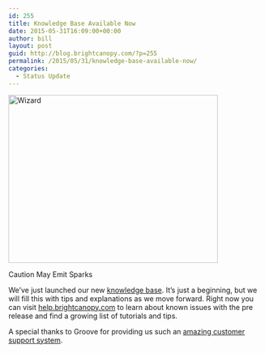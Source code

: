 ```yaml
---
id: 255
title: Knowledge Base Available Now
date: 2015-05-31T16:09:00+00:00
author: bill
layout: post
guid: http://blog.brightcanopy.com/?p=255
permalink: /2015/05/31/knowledge-base-available-now/
categories:
  - Status Update
---
```

<div id="attachment_256" style="width: 423px" class="wp-caption alignnone">
  <a href="http://blog.brightcanopy.com/wp-content/uploads/2015/05/Tesla_promo_photo_sm.jpg"><img class="wp-image-256 size-full" src="http://blog.brightcanopy.com/wp-content/uploads/2015/05/Tesla_promo_photo_sm.jpg" alt="Wizard" width="413" height="332" /></a>
  
  <p class="wp-caption-text">
    Caution May Emit Sparks
  </p>
</div>

We&#8217;ve just launched our new [knowledge base](http://help.brightcanopy.com "Help Desk"). It&#8217;s just a beginning, but we will fill this with tips and explanations as we move forward. Right now you can visit [help.brightcanopy.com](http://help.brightcanopy.com "Knowledge Base and Support") to learn about known issues with the pre release and find a growing list of tutorials and tips.

A special thanks to Groove for providing us such an [amazing customer support system](http://groovehq.com "Groove").

&nbsp;
